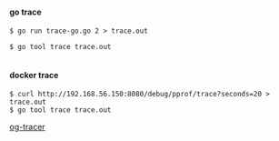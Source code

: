 
#### go trace 
```shell script
$ go run trace-go.go 2 > trace.out

$ go tool trace trace.out


```

#### docker trace

```shell script
$ curl http://192.168.56.150:8080/debug/pprof/trace?seconds=20 > trace.out
$ go tool trace trace.out 
```


[og-tracer](https://tonybai.com/2021/06/28/understand-go-execution-tracer-by-example/)